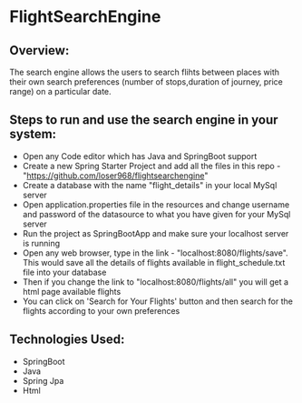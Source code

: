 # FlightSearchEngine

## Overview:
The search engine allows the users to search flihts between places with their own search preferences (number of stops,duration of journey, price range) on a particular date.

## Steps to run and use the search engine in your system:
* Open any Code editor which has Java and SpringBoot support
* Create a new Spring Starter Project and add all the files in this repo - "https://github.com/loser968/flightsearchengine" 
* Create a database with the name "flight_details" in your local MySql server
* Open application.properties file in the resources and change username and password of the datasource to what you have given for your MySql server 
* Run the project as SpringBootApp and make sure your localhost server is running
* Open any web browser, type in the link - "localhost:8080/flights/save". This would save all the details of flights available in flight_schedule.txt file into your database 	
* Then if you change the link to "localhost:8080/flights/all" you will get a html page available flights
* You can click on 'Search for Your Flights' button and then search for the flights according to your own preferences
 
## Technologies Used:
* SpringBoot
* Java
* Spring Jpa
* Html
